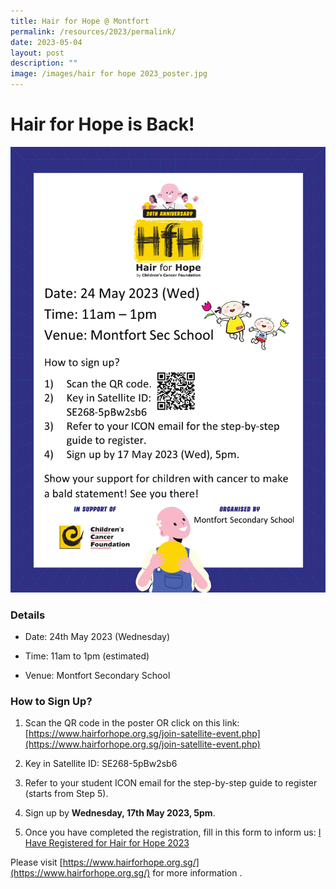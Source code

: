 ```yaml
---
title: Hair for Hope @ Montfort
permalink: /resources/2023/permalink/
date: 2023-05-04
layout: post
description: ""
image: /images/hair for hope 2023_poster.jpg
---
```

# Hair for Hope is Back!
![](/images/hair%20for%20hope%202023_poster.jpg)

### **Details**

*   Date: 24th May 2023 (Wednesday)
    
*   Time: 11am to 1pm (estimated)
    
*   Venue: Montfort Secondary School
    
### **How to Sign Up?**

1.  Scan the QR code in the poster OR click on this link: [https://www.hairforhope.org.sg/join-satellite-event.php](https://www.hairforhope.org.sg/join-satellite-event.php)
    
2.  Key in Satellite ID: SE268-5pBw2sb6
    
3.  Refer to your student ICON email for the step-by-step guide to register (starts from Step 5).
    
4.  Sign up by **Wednesday, 17th May 2023, 5pm**.
    
5.  Once you have completed the registration, fill in this form to inform us: [I Have Registered for Hair for Hope 2023](https://forms.gle/BeWfFDGcqmZqc1ic7)

Please visit 
[https://www.hairforhope.org.sg/](https://www.hairforhope.org.sg/) for more information .